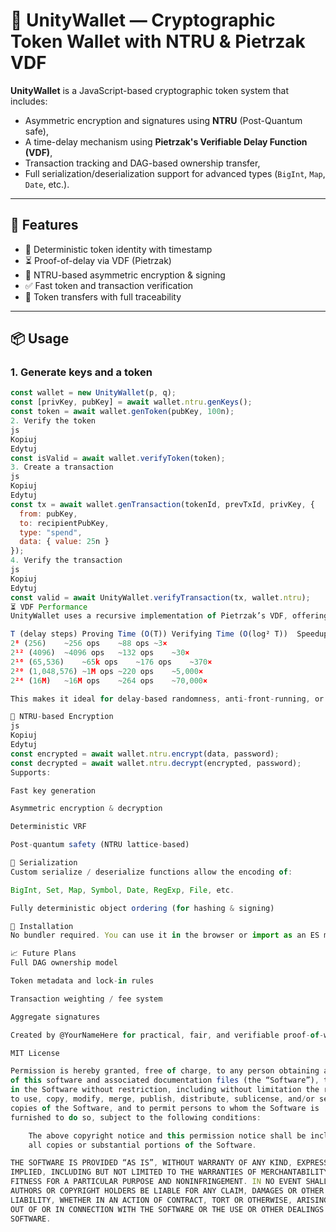 # 🔐 UnityWallet — Cryptographic Token Wallet with NTRU & Pietrzak VDF

**UnityWallet** is a JavaScript-based cryptographic token system that includes:

- Asymmetric encryption and signatures using **NTRU** (Post-Quantum safe),
- A time-delay mechanism using **Pietrzak's Verifiable Delay Function (VDF)**,
- Transaction tracking and DAG-based ownership transfer,
- Full serialization/deserialization support for advanced types (`BigInt`, `Map`, `Date`, etc.).

---

## 🚀 Features

- 🧮 Deterministic token identity with timestamp
- ⏳ Proof-of-delay via VDF (Pietrzak)
- 🔐 NTRU-based asymmetric encryption & signing
- ✅ Fast token and transaction verification
- 🔁 Token transfers with full traceability

---

## 📦 Usage

### 1. Generate keys and a token
```js
const wallet = new UnityWallet(p, q);
const [privKey, pubKey] = await wallet.ntru.genKeys();
const token = await wallet.genToken(pubKey, 100n);
2. Verify the token
js
Kopiuj
Edytuj
const isValid = await wallet.verifyToken(token);
3. Create a transaction
js
Kopiuj
Edytuj
const tx = await wallet.genTransaction(tokenId, prevTxId, privKey, {
  from: pubKey,
  to: recipientPubKey,
  type: "spend",
  data: { value: 25n }
});
4. Verify the transaction
js
Kopiuj
Edytuj
const valid = await UnityWallet.verifyTransaction(tx, wallet.ntru);
⏳ VDF Performance
UnityWallet uses a recursive implementation of Pietrzak’s VDF, offering a strong separation between computation and verification time:

T (delay steps)	Proving Time (O(T))	Verifying Time (O(log² T))	Speedup
2⁸ (256)	~256 ops	~88 ops	~3×
2¹² (4096)	~4096 ops	~132 ops	~30×
2¹⁶ (65,536)	~65k ops	~176 ops	~370×
2²⁰ (1,048,576)	~1M ops	~220 ops	~5,000×
2²⁴ (16M)	~16M ops	~264 ops	~70,000×

This makes it ideal for delay-based randomness, anti-front-running, or decentralized time locks.

🔐 NTRU-based Encryption
js
Kopiuj
Edytuj
const encrypted = await wallet.ntru.encrypt(data, password);
const decrypted = await wallet.ntru.decrypt(encrypted, password);
Supports:

Fast key generation

Asymmetric encryption & decryption

Deterministic VRF

Post-quantum safety (NTRU lattice-based)

📂 Serialization
Custom serialize / deserialize functions allow the encoding of:

BigInt, Set, Map, Symbol, Date, RegExp, File, etc.

Fully deterministic object ordering (for hashing & signing)

🔧 Installation
No bundler required. You can use it in the browser or import as an ES module.

📈 Future Plans
Full DAG ownership model

Token metadata and lock-in rules

Transaction weighting / fee system

Aggregate signatures

Created by @YourNameHere for practical, fair, and verifiable proof-of-work applications.

MIT License

Permission is hereby granted, free of charge, to any person obtaining a copy
of this software and associated documentation files (the “Software”), to deal
in the Software without restriction, including without limitation the rights
to use, copy, modify, merge, publish, distribute, sublicense, and/or sell
copies of the Software, and to permit persons to whom the Software is
furnished to do so, subject to the following conditions:

    The above copyright notice and this permission notice shall be included in
    all copies or substantial portions of the Software.

THE SOFTWARE IS PROVIDED “AS IS”, WITHOUT WARRANTY OF ANY KIND, EXPRESS OR
IMPLIED, INCLUDING BUT NOT LIMITED TO THE WARRANTIES OF MERCHANTABILITY,
FITNESS FOR A PARTICULAR PURPOSE AND NONINFRINGEMENT. IN NO EVENT SHALL THE
AUTHORS OR COPYRIGHT HOLDERS BE LIABLE FOR ANY CLAIM, DAMAGES OR OTHER
LIABILITY, WHETHER IN AN ACTION OF CONTRACT, TORT OR OTHERWISE, ARISING FROM,
OUT OF OR IN CONNECTION WITH THE SOFTWARE OR THE USE OR OTHER DEALINGS IN THE
SOFTWARE.
